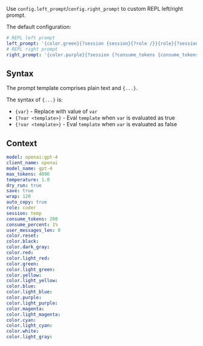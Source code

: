 Use `config.left_prompt`/`config.right_prompt` to custom REPL left/right prompt.

The default configuration:
```yaml
# REPL left prompt
left_prompt: '{color.green}{?session {session}{?role /}}{role}{?session )}{color.cyan}{!session >}{color.reset} '
# REPL right prompt
right_prompt: '{color.purple}{?session {?consume_tokens {consume_tokens}({consume_percent}%)}{!consume_tokens {consume_tokens}}}{color.reset}'
```

## Syntax

The prompt template comprises plain text and `{...}`. 

The syntax of `{...}` is:
- `{var}` - Replace with value of `var`
- `{?var <template>}` - Eval `template` when `var` is evaluated as true
- `{!var <template>}` - Eval `template` when `var` is evaluated as false

## Context

```yaml
model: openai:gpt-4
client_name: openai
model_name: gpt-4
max_tokens: 4096
temperature: 1.0
dry_run: true
save: true
wrap: 120
auto_copy: true
role: coder
session: temp
consume_tokens: 200
consume_percent: 1%
user_messages_len: 0
color.reset:
color.black:
color.dark_gray:
color.red:
color.light_red:
color.green:
color.light_green:
color.yellow:
color.light_yellow:
color.blue:
color.light_blue:
color.purple:
color.light_purple:
color.magenta:
color.light_magenta:
color.cyan:
color.light_cyan:
color.white:
color.light_gray:
```